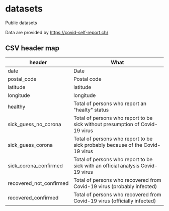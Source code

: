 # datasets
Public datasets

Data are provided by https://covid-self-report.ch/

## CSV header map
| header | What |
|---|---|
| date | Date  |
| postal_code | Postal code |
| latitude | latitude |
| longitude | longitude |
| healthy | Total of persons who report an "healty" status |
| sick_guess_no_corona | Total of persons who report to be sick without presumption of Covid-19 virus |
| sick_guess_corona | Total of persons who report to be sick probably because of the Covid-19 virus |
| sick_corona_confirmed | Total of persons who report to be sick with an official analysis Covid-19 virus |
| recovered_not_confirmed | Total of persons who recovered from Covid-19 virus (probably infected)|
| recovered_confirmed | Total of persons who recovered from Covid-19 virus (officially infected)|
